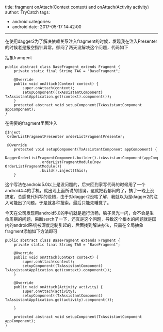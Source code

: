 title: fragment onAttach(Context context) and onAttach(Activity activity)
author: TryCatch
tags:
  - android
categories:
  - android
date: 2017-05-17 14:42:00
---
在使用dagger2为了解决依赖关系注入fragment的时候，发现我在注入Presenter的时候老是报空指针异常，郁闷了两天没解决这个问题，代码如下

抽象framgent
```
public abstract class BaseFragment extends Fragment {
    private static final String TAG = "BaseFragment";

    @Override
    public void onAttach(Context context) {
        super.onAttach(context);
        setupComponent((TxAssistantComponent) TxAssistantApplication.get(context).component());
    }
    protected abstract void setupComponent(TxAssistantComponent appComponent);
}
```

在需要的fragment里面注入
```
@Inject
 OrderListFragmentPresenter orderListFragmentPresenter;

 @Override
    protected void setupComponent(TxAssistantComponent appComponent) {
        DaggerOrderListFragmentComponent.builder().txAssistantComponent(appComponent)
                .orderListFragmentModule(new OrderListFragmentModule())
                .build().inject(this);
    }
```


这个写法在android5.0以上是没问题的，后来回到家写代码的时候用了一个android4.4的手机，就出现上面所说的错误，这就把我郁闷的了，搞了一晚上没搞定，总感觉代码写的没错，由于对dagger2没啥了解，我就以为是dagger2的注入可能出了问题，于是就各种搜索，最后只能先睡觉了。

今天在公司发现用android5.0的手机就是运行流畅，脑子灵光一闪，会不会是生命周期的问题，果断serch了一下，还真是这个问题，导致这个根本的问题就是国内的android系统被深度定制引起的，后面找到解决办法，只需在全局抽象fragment添加如下方法即可
```
public abstract class BaseFragment extends Fragment {
    private static final String TAG = "BaseFragment";

    @Override
    public void onAttach(Context context) {
        super.onAttach(context);
        setupComponent((TxAssistantComponent) TxAssistantApplication.get(context).component());
    }

    @Override
    public void onAttach(Activity activity) {
        super.onAttach(activity);
        setupComponent((TxAssistantComponent) TxAssistantApplication.get(activity).component());

    }

    protected abstract void setupComponent(TxAssistantComponent appComponent);
}
```